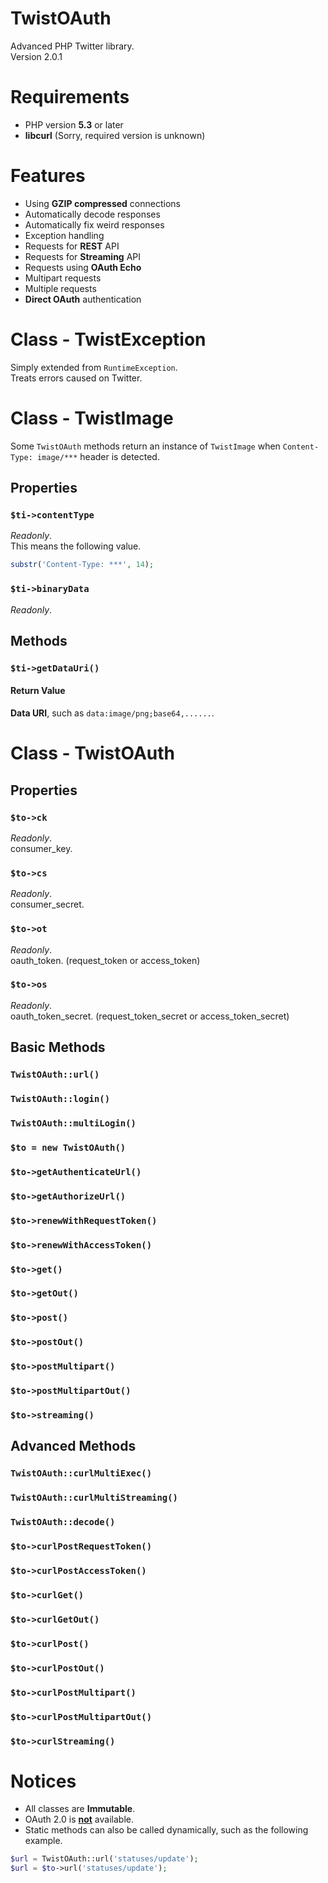 TwistOAuth
==========

Advanced PHP Twitter library.  
Version 2.0.1

Requirements
============

- PHP version **5.3** or later
- **libcurl** (Sorry, required version is unknown)

Features
========

- Using **GZIP compressed** connections
- Automatically decode responses
- Automatically fix weird responses
- Exception handling
- Requests for **REST** API
- Requests for **Streaming** API
- Requests using **OAuth Echo**
- Multipart requests
- Multiple requests
- **Direct OAuth** authentication

Class - TwistException
======================

Simply extended from `RuntimeException`.  
Treats errors caused on Twitter.

Class - TwistImage
==================

Some `TwistOAuth` methods return an instance of `TwistImage` when `Content-Type: image/***` header is detected.

Properties
----------

### `$ti->contentType`

*Readonly*.  
This means the following value.

```php
substr('Content-Type: ***', 14);
```

### `$ti->binaryData`

*Readonly*.  

Methods
-------

### `$ti->getDataUri()`

#### Return Value

**Data URI**, such as `data:image/png;base64,......`.

Class - TwistOAuth
==================

Properties
----------

### `$to->ck`

*Readonly*.  
consumer\_key.

### `$to->cs`

*Readonly*.  
consumer\_secret.

### `$to->ot`

*Readonly*.  
oauth\_token. (request\_token or access\_token)

### `$to->os`

*Readonly*.  
oauth\_token_secret. (request\_token\_secret or access\_token\_secret)

Basic Methods
-------------

### `TwistOAuth::url()`

### `TwistOAuth::login()`

### `TwistOAuth::multiLogin()`

### `$to = new TwistOAuth()`

### `$to->getAuthenticateUrl()`

### `$to->getAuthorizeUrl()`

### `$to->renewWithRequestToken()`

### `$to->renewWithAccessToken()`

### `$to->get()`

### `$to->getOut()`

### `$to->post()`

### `$to->postOut()`

### `$to->postMultipart()`

### `$to->postMultipartOut()`

### `$to->streaming()`


Advanced Methods
----------------

### `TwistOAuth::curlMultiExec()`

### `TwistOAuth::curlMultiStreaming()`

### `TwistOAuth::decode()`

### `$to->curlPostRequestToken()`

### `$to->curlPostAccessToken()`

### `$to->curlGet()`

### `$to->curlGetOut()`

### `$to->curlPost()`

### `$to->curlPostOut()`

### `$to->curlPostMultipart()`

### `$to->curlPostMultipartOut()`

### `$to->curlStreaming()`

Notices
=======

- All classes are **Immutable**.
- OAuth 2.0 is **<ins>not</ins>** available.
- Static methods can also be called dynamically, such as the following example.

```php
$url = TwistOAuth::url('statuses/update');
$url = $to->url('statuses/update');
```